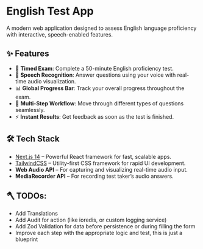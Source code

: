 # English Test App

A modern web application designed to assess English language proficiency with interactive, speech-enabled features.

## ✨ Features

- 📝 **Timed Exam**: Complete a 50-minute English proficiency test.
- 🎤 **Speech Recognition**: Answer questions using your voice with real-time audio visualization.
- 📊 **Global Progress Bar**: Track your overall progress throughout the exam.
- 🔄 **Multi-Step Workflow**: Move through different types of questions seamlessly.
- ⚡ **Instant Results**: Get feedback as soon as the test is finished.

## 🛠️ Tech Stack

- [Next.js 14](https://nextjs.org/) – Powerful React framework for fast, scalable apps.
- [TailwindCSS](https://tailwindcss.com/) – Utility-first CSS framework for rapid UI development.
- **Web Audio API** – For capturing and visualizing real-time audio input.
- **MediaRecorder API** – For recording test taker’s audio answers.


## 🪓 TODOs: 
- Add Translations
- Add Audit for action (like ioredis, or custom logging service)
- Add Zod Validation for data before persistence or during filling the form 
- Improve each step with the appropriate logic and test, this is just a blueprint

